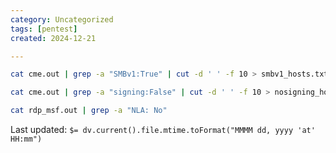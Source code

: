 ```yaml
---
category: Uncategorized
tags: [pentest]
created: 2024-12-21

---
```

~~~bash
cat cme.out | grep -a "SMBv1:True" | cut -d ' ' -f 10 > smbv1_hosts.txt
~~~

~~~bash
cat cme.out | grep -a "signing:False" | cut -d ' ' -f 10 > nosigning_hosts.txt
~~~

~~~bash
cat rdp_msf.out | grep -a "NLA: No"
~~~


Last updated: `$= dv.current().file.mtime.toFormat("MMMM dd, yyyy 'at' HH:mm")`
